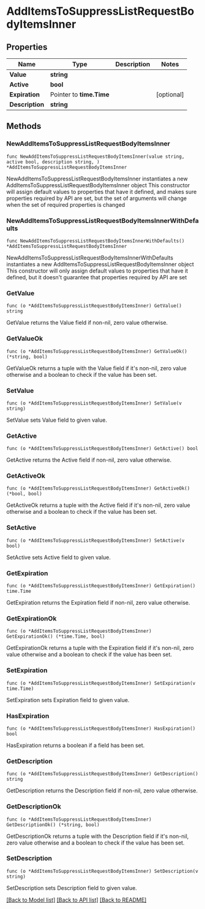 # AddItemsToSuppressListRequestBodyItemsInner

## Properties

Name | Type | Description | Notes
------------ | ------------- | ------------- | -------------
**Value** | **string** |  | 
**Active** | **bool** |  | 
**Expiration** | Pointer to **time.Time** |  | [optional] 
**Description** | **string** |  | 

## Methods

### NewAddItemsToSuppressListRequestBodyItemsInner

`func NewAddItemsToSuppressListRequestBodyItemsInner(value string, active bool, description string, ) *AddItemsToSuppressListRequestBodyItemsInner`

NewAddItemsToSuppressListRequestBodyItemsInner instantiates a new AddItemsToSuppressListRequestBodyItemsInner object
This constructor will assign default values to properties that have it defined,
and makes sure properties required by API are set, but the set of arguments
will change when the set of required properties is changed

### NewAddItemsToSuppressListRequestBodyItemsInnerWithDefaults

`func NewAddItemsToSuppressListRequestBodyItemsInnerWithDefaults() *AddItemsToSuppressListRequestBodyItemsInner`

NewAddItemsToSuppressListRequestBodyItemsInnerWithDefaults instantiates a new AddItemsToSuppressListRequestBodyItemsInner object
This constructor will only assign default values to properties that have it defined,
but it doesn't guarantee that properties required by API are set

### GetValue

`func (o *AddItemsToSuppressListRequestBodyItemsInner) GetValue() string`

GetValue returns the Value field if non-nil, zero value otherwise.

### GetValueOk

`func (o *AddItemsToSuppressListRequestBodyItemsInner) GetValueOk() (*string, bool)`

GetValueOk returns a tuple with the Value field if it's non-nil, zero value otherwise
and a boolean to check if the value has been set.

### SetValue

`func (o *AddItemsToSuppressListRequestBodyItemsInner) SetValue(v string)`

SetValue sets Value field to given value.


### GetActive

`func (o *AddItemsToSuppressListRequestBodyItemsInner) GetActive() bool`

GetActive returns the Active field if non-nil, zero value otherwise.

### GetActiveOk

`func (o *AddItemsToSuppressListRequestBodyItemsInner) GetActiveOk() (*bool, bool)`

GetActiveOk returns a tuple with the Active field if it's non-nil, zero value otherwise
and a boolean to check if the value has been set.

### SetActive

`func (o *AddItemsToSuppressListRequestBodyItemsInner) SetActive(v bool)`

SetActive sets Active field to given value.


### GetExpiration

`func (o *AddItemsToSuppressListRequestBodyItemsInner) GetExpiration() time.Time`

GetExpiration returns the Expiration field if non-nil, zero value otherwise.

### GetExpirationOk

`func (o *AddItemsToSuppressListRequestBodyItemsInner) GetExpirationOk() (*time.Time, bool)`

GetExpirationOk returns a tuple with the Expiration field if it's non-nil, zero value otherwise
and a boolean to check if the value has been set.

### SetExpiration

`func (o *AddItemsToSuppressListRequestBodyItemsInner) SetExpiration(v time.Time)`

SetExpiration sets Expiration field to given value.

### HasExpiration

`func (o *AddItemsToSuppressListRequestBodyItemsInner) HasExpiration() bool`

HasExpiration returns a boolean if a field has been set.

### GetDescription

`func (o *AddItemsToSuppressListRequestBodyItemsInner) GetDescription() string`

GetDescription returns the Description field if non-nil, zero value otherwise.

### GetDescriptionOk

`func (o *AddItemsToSuppressListRequestBodyItemsInner) GetDescriptionOk() (*string, bool)`

GetDescriptionOk returns a tuple with the Description field if it's non-nil, zero value otherwise
and a boolean to check if the value has been set.

### SetDescription

`func (o *AddItemsToSuppressListRequestBodyItemsInner) SetDescription(v string)`

SetDescription sets Description field to given value.



[[Back to Model list]](../README.md#documentation-for-models) [[Back to API list]](../README.md#documentation-for-api-endpoints) [[Back to README]](../README.md)


